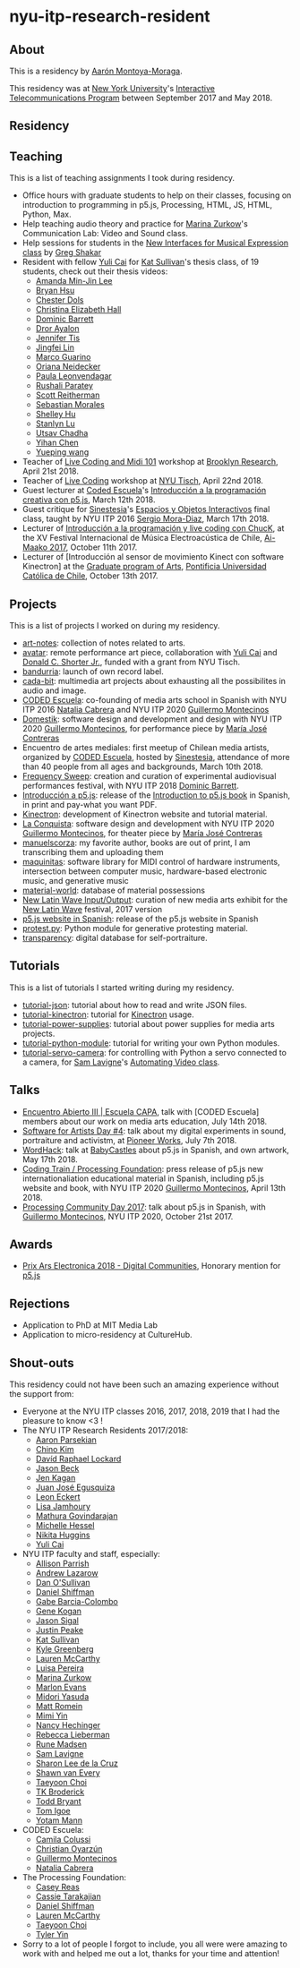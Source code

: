 # nyu-itp-research-resident

## About

This is a residency by [Aarón Montoya-Moraga](http://montoyamoraga.io/).

This residency was at [New York University](https://www.nyu.edu/)'s [Interactive Telecommunications Program](https://tisch.nyu.edu/itp) between September 2017 and May 2018.

## Residency

## Teaching

This is a list of teaching assignments I took during residency.

* Office hours with graduate students to help on their classes, focusing on introduction to programming in p5.js, Processing, HTML, JS, HTML, Python, Max.
* Help teaching audio theory and practice for [Marina Zurkow](http://www.o-matic.com/)'s Communication Lab: Video and Sound class.
* Help sessions for students in the [New Interfaces for Musical Expression class](https://itp.nyu.edu/nime/) by [Greg Shakar](https://itp.nyu.edu/itp/people/people.php?id=1192&group=All)
* Resident with fellow [Yuli Cai](http://www.caiyuli.com/) for [Kat Sullivan](http://katsully.com/)'s thesis class, of 19 students, check out their thesis videos:
  * [Amanda Min-Jin Lee](https://vimeo.com/269184766)
  * [Bryan Hsu](https://vimeo.com/269185366)
  * [Chester Dols](https://vimeo.com/269185609)
  * [Christina Elizabeth Hall](https://vimeo.com/269185529)
  * [Dominic Barrett](https://vimeo.com/269185701)
  * [Dror Ayalon](https://vimeo.com/269194284)
  * [Jennifer Tis](https://vimeo.com/269194560)
  * [Jingfei Lin](https://vimeo.com/269194683)
  * [Marco Guarino](https://vimeo.com/259014282)
  * [Oriana Neidecker](https://vimeo.com/269195134)
  * [Paula Leonvendagar](https://vimeo.com/269195199)
  * [Rushali Paratey](https://vimeo.com/269195287)
  * [Scott Reitherman](https://vimeo.com/269195580)
  * [Sebastian Morales](https://vimeo.com/269195353)
  * [Shelley Hu](https://vimeo.com/269195779)
  * [Stanlyn Lu](https://vimeo.com/269196156)
  * [Utsav Chadha](https://vimeo.com/269195723)
  * [Yihan Chen](https://vimeo.com/269196064)
  * [Yueping wang](https://vimeo.com/269196197)
* Teacher of [Live Coding and Midi 101](https://brooklynresearch.org/archive/#Live_coding_and_MIDI_101(1)) workshop at [Brooklyn Research](https://brooklynresearch.org/), April 21st 2018.
* Teacher of [Live Coding](https://github.com/montoyamoraga/workshop-live-coding) workshop at [NYU Tisch](https://tisch.nyu.edu/), April 22nd 2018.
* Guest lecturer at [Coded Escuela](http://codedescuela.cl/)'s  [Introducción a la programación creativa con p5.js](https://github.com/guillemontecinos/programacion_creativa_p5js), March 12th 2018.
* Guest critique for [Sinestesia](http://sinestesia.cc/)'s [Espacios y Objetos Interactivos](http://www.sinestesia.cc/portfolio/espacios-interactivos) final class, taught by NYU ITP 2016 [Sergio Mora-Diaz](http://www.sergiomoradiaz.com/), March 17th 2018.
* Lecturer of [Introducción a la programación y live coding con ChucK](http://ccesantiago.cl/musica/lab-escucha-creativa-homenaje-jose-vicente-asuar), at the XV Festival Internacional de Música Electroacústica de Chile, [Ai-Maako 2017](https://pueblonuevo.cl/eventos/aimaako-2017/), October 11th 2017.
* Lecturer of [Introducción al sensor de movimiento Kinect con software Kinectron] at the [Graduate program of Arts](http://artes.uc.cl/postgrado-artes), [Pontificia Universidad Católica de Chile](http://www.uc.cl/), October 13th 2017.

## Projects

This is a list of projects I worked on during my residency.

* [art-notes](https://github.com/montoyamoraga/art-notes): collection of notes related to arts.
* [avatar](https://www.youtube.com/watch?v=8VrL_cz69gc): remote performance art piece, collaboration with [Yuli Cai](http://www.caiyuli.com/) and [Donald C. Shorter Jr.](https://www.donaldcshorterjr.com/), funded with a grant from NYU Tisch.
* [bandurria](https://bandurria.io/): launch of own record label.
* [cada-bit](https://github.com/cada-bit):  multimedia art projects about exhausting all the possibilites in audio and image.
* [CODED Escuela](http://codedescuela.cl/): co-founding of media arts school in Spanish with NYU ITP 2016 [Natalia Cabrera](http://www.nataliacabrera.com/) and NYU ITP 2020 [Guillermo Montecinos](http://guillemontecinos.cl/)
* [Domestik](https://github.com/montoyamoraga/domestik): software design and development and design with NYU ITP 2020 [Guillermo Montecinos](http://guillemontecinos.cl/), for performance piece by [María José Contreras](http://www.mariajosecontreras.com/)
* Encuentro de artes mediales: first meetup of Chilean media artists, organized by [CODED Escuela](http://codedescuela.cl/), hosted by [Sinestesia](http://www.sinestesia.cc/), attendance of more than 40 people from all ages and backgrounds, March 10th 2018.
* [Frequency Sweep](http://frequencysweep.com/): creation and curation of experimental audiovisual performances festival, with NYU ITP 2018 [Dominic Barrett](http://www.dominicbarrett.com/).
* [Introducción a p5.js](https://processingfoundation.press/): release of the [Introduction to p5.js book](https://p5js.org/books/) in Spanish, in print and pay-what you want PDF.
* [Kinectron](https://kinectron.github.io/): development of Kinectron website and tutorial material.
* [La Conquista](http://www.gam.cl/teatro/laconquista/): software design and development with NYU ITP 2020 [Guillermo Montecinos](http://guillemontecinos.cl/), for theater piece by [María José Contreras](http://www.mariajosecontreras.com/)
* [manuelscorza](https://github.com/montoyamoraga/manuelscorza): my favorite author, books are out of print, I am transcribing them and uploading them
* [maquinitas](https://github.com/maquinitas): software library for MIDI control of hardware instruments, intersection between computer music,  hardware-based electronic music, and generative music
* [material-world](https://github.com/montoyamoraga/material-world): database of material possessions
* [New Latin Wave Input/Output](https://github.com/montoyamoraga/new-latin-wave): curation of new media arts exhibit for the [New Latin Wave](https://newlatinwave.com/) festival, 2017 version
* [p5.js website in Spanish](https://p5js.org/es/): release of the p5.js website in Spanish
* [protest.py](https://github.com/montoyamoraga/protestpy): Python module for generative protesting material.
* [transparency](http://montoyamoraga.io/transparency/): digital database for self-portraiture.

## Tutorials

This is a list of tutorials I started writing during my residency.

* [tutorial-json](https://github.com/montoyamoraga/tutorial-json): tutorial about how to read and write JSON files.
* [tutorial-kinectron](https://github.com/montoyamoraga/tutorial-kinectron): tutorial for [Kinectron](https://kinectron.github.io/) usage.
* [tutorial-power-supplies](https://github.com/montoyamoraga/tutorial-power-supplies): tutorial about power supplies for media arts projects.
* [tutorial-python-module](https://github.com/montoyamoraga/tutorial-python-module): tutorial for writing your own Python modules.
* [tutorial-servo-camera](https://github.com/montoyamoraga/tutorial-servo-camera): for controlling with Python a servo connected to a camera, for [Sam Lavigne](http://lav.io/)'s [Automating Video  class](https://github.com/antiboredom/automating-video-itp).

## Talks

* [Encuentro Abierto III | Escuela CAPA](https://www.facebook.com/events/696812513996294/), talk with [CODED Escuela] members about our work on media arts education, July 14th 2018.
* [Software for Artists Day #4](https://pioneerworks.org/programs/software-for-artists-day-4/): talk about my digital experiments in sound, portraiture and activistm, at [Pioneer Works](https://pioneerworks.org/), July 7th 2018.
* [WordHack](https://www.facebook.com/events/148845942635987/): talk at [BabyCastles](https://babycastles.com/) about p5.js in Spanish, and own artwork, May 17th 2018.
* [Coding Train / Processing Foundation](https://www.youtube.com/watch?v=_ePnvWDcV3Y): press release of p5.js new internationaliation educational material in Spanish, including p5.js website and book, with NYU ITP 2020 [Guillermo Montecinos](http://guillemontecinos.cl/), April 13th 2018.
* [Processing Community Day 2017](https://www.youtube.com/watch?v=Ix5RTKRJW0A): talk about p5.js in Spanish, with [Guillermo Montecinos](http://guillemontecinos.cl/), NYU ITP 2020, October 21st 2017.

## Awards

* [Prix Ars Electronica 2018 - Digital Communities](https://ars.electronica.art/prix/en/winners/), Honorary mention for [p5.js](https://p5js.org/)

## Rejections

* Application to PhD at MIT Media Lab
* Application to micro-residency at CultureHub.

## Shout-outs

This residency could not have been such an amazing experience without the support from:

* Everyone at the NYU ITP classes 2016, 2017, 2018, 2019 that I had the pleasure to know <3 !
* The NYU ITP Research Residents 2017/2018:
  * [Aaron Parsekian](http://www.aaronparsekian.com/)
  * [Chino Kim](http://chino.kim/)
  * [Davíd Raphael Lockard](http://davidlockard.net/)
  * [Jason Beck](https://tisch.nyu.edu/itp/itp-people/alumni/Residents/2017-2018/jason-beck)
  * [Jen Kagan](http://www.jennnkagan.com/)
  * [Juan José Egusquiza](https://www.jegusquizaf.com/)
  * [Leon Eckert](http://leoneckert.com/)
  * [Lisa Jamhoury](http://lisajamhoury.com/)
  * [Mathura Govindarajan](https://mathuramg.com/)
  * [Michelle Hessel](https://www.michellehessel.com/)
  * [Nikita Huggins](http://www.nikitahuggins.com/)
  * [Yuli Cai](http://www.caiyuli.com/)
* NYU ITP faculty and staff, especially:
  * [Allison Parrish](https://www.decontextualize.com/)
  * [Andrew Lazarow](https://www.andrewlazarow.com/)
  * [Dan O'Sullivan](https://tisch.nyu.edu/about/directory/itp/95379870)
  * [Daniel Shiffman](https://shiffman.net/)
  * [Gabe Barcia-Colombo](https://www.gabebc.com/)
  * [Gene Kogan](http://genekogan.com/)
  * [Jason Sigal](http://www.jasonsigal.cc/)
  * [Justin Peake](https://justinpeake.com/)
  * [Kat Sullivan](http://katsully.com/)
  * [Kyle Greenberg](https://tisch.nyu.edu/itp/itp-people/alumni/Residents/2016-2017/kyle-greenberg)
  * [Lauren McCarthy](http://lauren-mccarthy.com/)
  * [Luisa Pereira](http://www.luisapereira.net/)
  * [Marina Zurkow](http://www.o-matic.com/)
  * [Marlon Evans](https://tisch.nyu.edu/about/directory/itp/103724202)
  * [Midori Yasuda](https://tisch.nyu.edu/about/directory/itp/103999048)
  * [Matt Romein](https://matt-romein.com/)
  * [Mimi Yin](https://tisch.nyu.edu/about/directory/itp/717437654)
  * [Nancy Hechinger](https://tisch.nyu.edu/about/directory/itp/104734430)
  * [Rebecca Lieberman](https://www.rebeccalieberman.com/)
  * [Rune Madsen](https://runemadsen.com/)
  * [Sam Lavigne](http://lav.io/)
  * [Sharon Lee de la Cruz](http://unoseistres.com/)
  * [Shawn van Every](https://tisch.nyu.edu/about/directory/itp/1838206356)
  * [Taeyoon Choi](http://taeyoonchoi.com/)
  * [TK Broderick](https://yourfriendtk.com/)
  * [Todd Bryant](http://toddjbryant.com/)
  * [Tom Igoe](https://tigoe.com/)
  * [Yotam Mann](https://yotammann.info/)
* CODED Escuela:
  * [Camila Colussi](https://www.camilacolussi.com/)
  * [Christian Oyarzún](http://error404.cl/)
  * [Guillermo Montecinos](http://guillemontecinos.cl/)
  * [Natalia Cabrera](http://www.nataliacabrera.com/)
* The Processing Foundation:
  * [Casey Reas](http://caesuras.net/)
  * [Cassie Tarakajian](https://cassietarakajian.com/)
  * [Daniel Shiffman](https://shiffman.net/)
  * [Lauren McCarthy](http://lauren-mccarthy.com/)
  * [Taeyoon Choi](http://taeyoonchoi.com/)
  * [Tyler Yin](https://tyleryin.co/)
* Sorry to a lot of people I forgot to include, you all were were amazing to work with and helped me out a lot, thanks for your time and attention!
